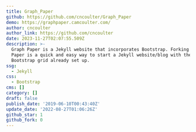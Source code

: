 ```yaml
---
title: Graph_Paper
github: https://github.com/cncoulter/Graph_Paper
demo: https://graphpaper.camcoulter.com/
author: cncoulter
author_link: https://github.com/cncoulter
date: 2023-11-27T02:07:55.509Z
description: >-
  Graph Paper is a Jekyll website that incorporates Bootstrap. Forking Graph
  Paper is a quick and easy way to start a Jekyll website/blog with the
  Bootstrap grid already set up.
ssg:
  - Jekyll
css:
  - Bootstrap
cms: []
category: []
draft: false
publish_date: '2019-06-10T00:43:40Z'
update_date: '2022-08-27T01:06:26Z'
github_star: 1
github_fork: 0
---
```

